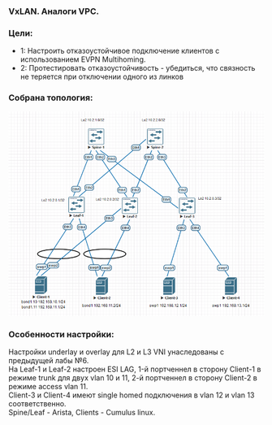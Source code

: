 ### VxLAN. Аналоги VPC.

### Цели:
- 1: Настроить отказоустойчивое подключение клиентов с использованием EVPN Multihoming.
- 2: Протестировать отказоустойчивость - убедиться, что связность не теряется при отключении одного из линков



### Собрана топология:
![image](main_topology_lab07.png)

### Особенности настройки:
Настройки underlay и overlay для L2 и L3 VNI унаследованы с предыдущей лабы №6.<br>
На Leaf-1 и Leaf-2 настроен ESI LAG, 1-й портченнел в сторону Client-1 в режиме trunk для двух vlan 10 и 11, 2-й портченнел в сторону Client-2 в режиме access vlan 11.<br>
Client-3 и Client-4 имеют single homed подключения в vlan 12 и vlan 13 соответственно.<br>
Spine/Leaf - Arista, Clients - Cumulus linux.
